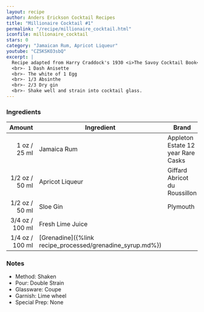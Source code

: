 ```yaml
---
layout: recipe
author: Anders Erickson Cocktail Recipes
title: "Millionaire Cocktail #1"
permalink: "/recipe/millionaire_cocktail.html"
iconfile: millionaire_cocktail
stars: 0
category: "Jamaican Rum, Apricot Liqueur"
youtube: "CZ5KSKO3sbQ"
excerpt: |
  Recipe adapted from Harry Craddock's 1930 <i>The Savoy Cocktail Book</i>. Craddock also lists a "Millionaire Cocktail (No.2)" as follows: 
  <br>- 1 Dash Anisette
  <br>- The white of 1 Egg
  <br>- 1/3 Absinthe
  <br>- 2/3 Dry gin
  <br>- Shake well and strain into cocktail glass.
---
```


### Ingredients

| Amount | Ingredient                                      | Brand                              |
| -----: | ----------------------------------------------- | ---------------------------------- |
|   1 oz / 25 ml | Jamaica Rum                                     | Appleton Estate 12 year Rare Casks |
| 1/2 oz / 50 ml | Apricot Liqueur                                 | Giffard Abricot du Roussillon      |
| 1/2 oz / 50 ml | Sloe Gin                                        | Plymouth                           |
| 3/4 oz / 100 ml | Fresh Lime Juice                                |
| 1/4 oz / 100 ml | [Grenadine]({%link recipe_processed/grenadine_syrup.md%}) |

### Notes

- Method: Shaken
- Pour: Double Strain
- Glassware: Coupe
- Garnish: Lime wheel
- Special Prep: None
